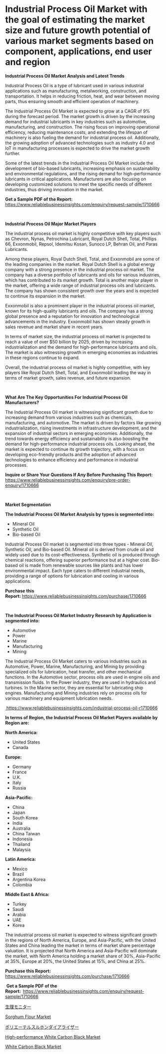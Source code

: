 <p><h1>Industrial Process Oil Market with the goal of estimating the market size and future growth potential of various market segments based on component, applications, end user and region</h1></p><p><strong>Industrial Process Oil Market Analysis and Latest Trends</strong></p>
<p><p>Industrial Process Oil is a type of lubricant used in various industrial applications such as manufacturing, metalworking, construction, and transportation. It helps in reducing friction, heat, and wear between moving parts, thus ensuring smooth and efficient operation of machinery.</p><p>The Industrial Process Oil Market is expected to grow at a CAGR of 9% during the forecast period. The market growth is driven by the increasing demand for industrial lubricants in key industries such as automotive, manufacturing, and construction. The rising focus on improving operational efficiency, reducing maintenance costs, and extending the lifespan of machinery is also fueling the demand for industrial process oil. Additionally, the growing adoption of advanced technologies such as industry 4.0 and IoT in manufacturing processes is expected to drive the market growth further.</p><p>Some of the latest trends in the Industrial Process Oil Market include the development of bio-based lubricants, increasing emphasis on sustainability and environmental regulations, and the rising demand for high-performance lubricants in critical applications. Manufacturers are also focusing on developing customized solutions to meet the specific needs of different industries, thus driving innovation in the market.</p></p>
<p><strong>Get a Sample PDF of the Report:&nbsp;</strong> <a href="https://www.reliablebusinessinsights.com/enquiry/request-sample/1710666">https://www.reliablebusinessinsights.com/enquiry/request-sample/1710666</a></p>
<p>&nbsp;</p>
<p><strong>Industrial Process Oil Major Market Players</strong></p>
<p><p>The industrial process oil market is highly competitive with key players such as Chevron, Nynas, Petrochina Lubricant, Royal Dutch Shell, Total, Phillips 66, Exxonmobil, Repsol, Idemitsu Kosan, Sunoco LP, Behran Oil, and Paras Lubricants. </p><p>Among these players, Royal Dutch Shell, Total, and Exxonmobil are some of the leading companies in the market. Royal Dutch Shell is a global energy company with a strong presence in the industrial process oil market. The company has a diverse portfolio of lubricants and oils for various industries, which has contributed to its market growth. Total is another major player in the market, offering a wide range of industrial process oils and lubricants. The company has shown consistent growth over the years and is expected to continue its expansion in the market.</p><p>Exxonmobil is also a prominent player in the industrial process oil market, known for its high-quality lubricants and oils. The company has a strong global presence and a reputation for innovation and technological advancements in the industry. Exxonmobil has shown steady growth in sales revenue and market share in recent years.</p><p>In terms of market size, the industrial process oil market is projected to reach a value of over $50 billion by 2025, driven by increasing industrialization and the demand for high-performance lubricants and oils. The market is also witnessing growth in emerging economies as industries in these regions continue to expand.</p><p>Overall, the industrial process oil market is highly competitive, with key players like Royal Dutch Shell, Total, and Exxonmobil leading the way in terms of market growth, sales revenue, and future expansion.</p></p>
<p>&nbsp;</p>
<p><strong>What Are The Key Opportunities For Industrial Process Oil Manufacturers?</strong></p>
<p><p>The Industrial Process Oil market is witnessing significant growth due to increasing demand from various industries such as chemicals, manufacturing, and automotive. The market is driven by factors like growing industrialization, rising investments in infrastructure development, and the expansion of industrial sectors in emerging economies. Additionally, the trend towards energy efficiency and sustainability is also boosting the demand for high-performance industrial process oils. Looking ahead, the market is expected to continue its growth trajectory, with a focus on developing eco-friendly products and the adoption of advanced technologies to enhance efficiency and performance in industrial processes.</p></p>
<p><strong>Inquire or Share Your Questions If Any Before Purchasing This Report:</strong> <a href="https://www.reliablebusinessinsights.com/enquiry/pre-order-enquiry/1710666">https://www.reliablebusinessinsights.com/enquiry/pre-order-enquiry/1710666</a></p>
<p>&nbsp;</p>
<p><strong>Market Segmentation</strong></p>
<p><strong>The Industrial Process Oil Market Analysis by types is segmented into:</strong></p>
<p><ul><li>Mineral Oil</li><li>Synthetic Oil</li><li>Bio-based Oil</li></ul></p>
<p><p>Industrial Process Oil market is segmented into three types - Mineral Oil, Synthetic Oil, and Bio-based Oil. Mineral oil is derived from crude oil and widely used due to its cost-effectiveness. Synthetic oil is produced through chemical reactions, offering superior performance but at a higher cost. Bio-based oil is made from renewable sources like plants and has lower environmental impact. Each type caters to different industrial needs, providing a range of options for lubrication and cooling in various applications.</p></p>
<p><strong>Purchase this Report:&nbsp;</strong><a href="https://www.reliablebusinessinsights.com/purchase/1710666">https://www.reliablebusinessinsights.com/purchase/1710666</a></p>
<p>&nbsp;</p>
<p><strong>The Industrial Process Oil Market Industry Research by Application is segmented into:</strong></p>
<p><ul><li>Automotive</li><li>Power</li><li>Marine</li><li>Manufacturing</li><li>Mining</li></ul></p>
<p><p>The Industrial Process Oil Market caters to various industries such as Automotive, Power, Marine, Manufacturing, and Mining by providing specialized oils for lubrication, heat transfer, and other mechanical functions. In the Automotive sector, process oils are used in engine oils and transmission fluids. In the Power industry, they are used in hydraulics and turbines. In the Marine sector, they are essential for lubricating ship engines. Manufacturing and Mining industries rely on process oils for various machinery and equipment lubrication needs.</p></p>
<p><a href="https://www.reliablebusinessinsights.com/industrial-process-oil-r1710666">&nbsp;https://www.reliablebusinessinsights.com/industrial-process-oil-r1710666</a></p>
<p><strong>In terms of Region, the Industrial Process Oil Market Players available by Region are:</strong></p>
<p>
    <p> <strong> North America: </strong>
        <ul>
            <li>United States</li>
            <li>Canada</li>
        </ul>
        </p> 
    <p> <strong> Europe: </strong>
        <ul>
            <li>Germany</li>
            <li>France</li>
            <li>U.K.</li>
            <li>Italy</li>
            <li>Russia</li>
        </ul>
        </p> 
    <p> <strong> Asia-Pacific: </strong>
        <ul>
            <li>China</li>
            <li>Japan</li>
            <li>South Korea</li>
            <li>India</li>
            <li>Australia</li>
            <li>China Taiwan</li>
            <li>Indonesia</li>
            <li>Thailand</li>
            <li>Malaysia</li>
        </ul>
        </p> 
    <p> <strong> Latin America: </strong>
        <ul>
            <li>Mexico</li>
            <li>Brazil</li>
            <li>Argentina Korea</li>
            <li>Colombia</li>
        </ul>
        </p> 
    <p> <strong> Middle East & Africa: </strong>
        <ul>
            <li>Turkey</li>
            <li>Saudi</li>
            <li>Arabia</li>
            <li>UAE</li>
            <li>Korea</li>
        </ul>
    </p>
    </p>
<p><p>The industrial process oil market is expected to witness significant growth in the regions of North America, Europe, and Asia-Pacific, with the United States and China leading the market in terms of market share percentage valuation. It is projected that North America and Asia-Pacific will dominate the market, with North America holding a market share of 30%, Asia-Pacific at 35%, Europe at 20%, the United States at 15%, and China at 25%.</p></p>
<p><strong>Purchase this Report: </strong><a href="https://www.reliablebusinessinsights.com/purchase/1710666">https://www.reliablebusinessinsights.com/purchase/1710666</a></p>
<p>&nbsp;<strong>Get a Sample PDF of the Report:&nbsp;&nbsp;</strong><a href="https://www.reliablebusinessinsights.com/enquiry/request-sample/1710666">https://www.reliablebusinessinsights.com/enquiry/request-sample/1710666</a></p>
<p><strong></strong></p>
<p><p><a href="https://github.com/NikitaBruen/Market-Research-Report-List-1/blob/main/5701825126496.md">生理モニター</a></p><p><a href="https://issuu.com/reportprime-2/docs/sorghum-flour-market-size-2030.pptx">Sorghum Flour Market</a></p><p><a href="https://github.com/mm14022023/Market-Research-Report-List-1/blob/main/7428673126495.md">ポリエーテルスルホンダイアライザー</a></p><p><a href="https://github.com/LiamDavis60/Market-Research-Report-List-1/blob/main/high-performance-white-carbon-black-market.md">High-performance White Carbon Black Market</a></p><p><a href="https://github.com/ChiragRp1/Market-Research-Report-List-5/blob/main/white-carbon-black-market.md">White Carbon Black Market</a></p></p>